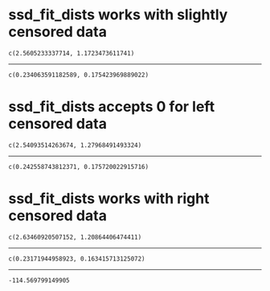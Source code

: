 # ssd_fit_dists works with slightly censored data

    c(2.5605233337714, 1.1723473611741)

---

    c(0.234063591182589, 0.175423969889022)

# ssd_fit_dists accepts 0 for left censored data

    c(2.54093514263674, 1.27968491493324)

---

    c(0.242558743812371, 0.175720022915716)

# ssd_fit_dists works with right censored data

    c(2.63460920507152, 1.20864406474411)

---

    c(0.23171944958923, 0.163415713125072)

---

    -114.569799149905

